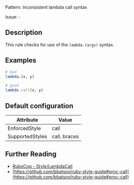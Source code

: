 Pattern: Inconsistent lambda call syntax

Issue: -

## Description

This rule checks for use of the `lambda.(args)` syntax.

## Examples

```ruby
# bad
lambda.(x, y)

# good
lambda.call(x, y)
```

## Default configuration

Attribute | Value
--- | ---
EnforcedStyle | call
SupportedStyles | call, braces

## Further Reading

* [RuboCop - Style/LambdaCall](https://rubocop.readthedocs.io/en/latest/cops_style/#stylelambdacall)
* [https://github.com/bbatsov/ruby-style-guide#proc-call](https://github.com/bbatsov/ruby-style-guide#proc-call)
